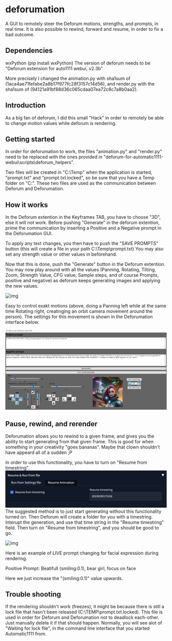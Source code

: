 # deforumation
A GUI to remotely steer the Deforum motions, strengths, and prompts, in real time. It is also possible to rewind, forward and resume, in order to fix a bad outcome.

## Dependencies
wxPython (pip install wxPython)
The version of deforum needs to be "Deforum extension for auto1111 webui, v2.3b"

More precisely I changed the animation.py with sha1sum of (1aca4ae71fefabe2a8b17f977fc28f3157c14d56),
and render.py with the sha1sum of (94121a91bf88d36c065cdaa07ea72c8c7a8b0aa2).

## Introduction
As a big fan of deforum, I did this small "Hack" in order to remotely be able to change motion values while deforum is rendering.

## Getting started
In order for deforumation to work, the files "animation.py" and "render.py" need to be replaced with the ones provided in "deforum-for-automatic1111-webui\scripts\deforum_helpers".

Two files will be created in "C:\Temp" when the application is started, "prompt.txt" and "prompt.txt.locked", so be sure that you have a Temp folder on "C:\".
These two files are used as the communication between Deforum and Deforumation.

## How it works
In the Deforum extention in the Keyframes TAB, you have to choose "3D", else it will not work.
Before pushing "Generate" in the deforum extention, prime the communication by inserting a Positive and a Negative prompt in the Deforumation GUI.

To apply any text changes, you then have to push the "SAVE PROMPTS" button (this will create a file in your path C:\Temp\prompt.txt)
You may also set any strength value or other values in beforehand.

Now that this is done, push the "Generate" button in the Deforum extention.
You may now play around with all the values (Panning, Rotating, Tilting, Zoom, Strength Value, CFG value, Sample steps, and of course Prompts, positive and negative) as deforum keeps generating images and applying the new values.

![img](github_images/output.gif)

Easy to control exakt motions (above, doing a Panning left while at the same time Rotating right, creatinging an orbit camera movement around the person). The settings for this movement is shown in the Deforumation interface below.

![img](github_images/interface.png)

## Pause, rewind, and rerender
Deforumation allows you to rewind to a given frame, and gives you the ability to start generating from that given frame. This is good for when something in your creativity "goes bananas". Maybe that clown shouldn't have appeard all of a sudden ;P

In order to use this functionality, you have to turn on "Resume from timestring".
![img](github_images/resume.PNG)
The suggested method is to just start generating without this functionality turned on. Then Deforum will create a folder for you with a timestring. Interupt the generation, and use that time string in the "Resume timestring" field. Then turn on "Resume from timestring", and you should be good to go.

![img](github_images/smile.gif)

Here is an example of LIVE prompt changing for facial expression during rendering.

Positive Prompt: Beatifull (smiling:0.1), bear girl, focus on face

Here we just increase the "(smiling:0.1)" value upwards. 

## Trouble shooting
If the rendering shouldn't work (freezes), it might be because there is still a lock file that hasn't been released (C:\TEMP\prompt.txt.locked). This file is used in order for Deforum and Deforumation not to deadlock each-other. Just manually delete it if that should happen.
Normally, you will see alot of "Waiting for lock file", in the command line interface that you started Automatic1111 from.
